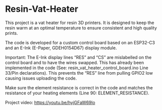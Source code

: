 # Resin-Vat-Heater
This project is a vat heater for resin 3D printers. It is designed to keep the resin warm at an optimal temperature to ensure consistent and high quality prints.

The code is developed for a custom control board based on an ESP32-C3 and an E-Ink (E-Paper, GDEH0154D67) display module.

Important:
The E-Ink display lines “RES” and “CS” are mislabelled on the control board and to have the wires swapped. This has already been implemented in the code (See: resin_vat_heater_control_board.ino Line 33/Pin declarations). This prevents the “RES” line from pulling GPIO2 low causing issues uploading the code.

Make sure the element resistance is correct in the code and matches the resistance of your heating elements (Line 90: ELEMENT_RESISTANCE). 

Project video: https://youtu.be/hyjGFaW69lo
 
